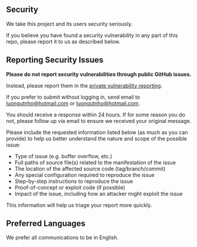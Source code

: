## Security

We take this project and its users security seriously.

If you believe you have found a security vulnerability in any part of this repo,
please report it to us as described below.

## Reporting Security Issues

**Please do not report security vulnerabilities through public GitHub issues.**

Instead, please report them in the [private vulnerability reporting](https://github.com/nholuongut/helm-docs/security/advisories).

If you prefer to submit without logging in, send email to [luongutnho@hotmail.com](mailto:luongutnho@hotmail.com) or
[luongutnho@hotmail.com](mailto:luongutnho@hotmail.com).  

[//]: # ( If possible, encrypt your message with our PGP key )
[//]: # (TODO Create a public PGP key and make it available for anyone that needs it )

You should receive a response within 24 hours. If for some reason you do not, please follow up via email to
ensure we received your original message.

Please include the requested information listed below (as much as you can provide) to help us better 
understand the nature and scope of the possible issue:

* Type of issue (e.g. buffer overflow, etc.)
* Full paths of source file(s) related to the manifestation of the issue
* The location of the affected source code (tag/branch/commit)
* Any special configuration required to reproduce the issue
* Step-by-step instructions to reproduce the issue
* Proof-of-concept or exploit code (if possible)
* Impact of the issue, including how an attacker might exploit the issue

This information will help us triage your report more quickly.

## Preferred Languages

We prefer all communications to be in English.
